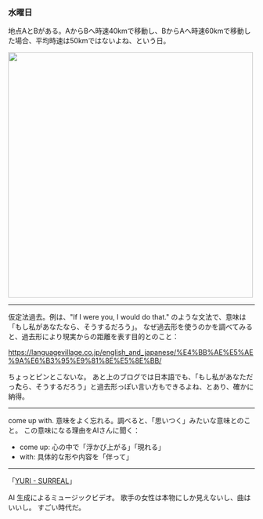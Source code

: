 ### 水曜日

地点AとBがある。AからBへ時速40kmで移動し、BからAへ時速60kmで移動した場合、平均時速は50kmではないよね、という日。

<img src="https://i.imgur.com/vttFTqV.jpeg" width="500">

---

仮定法過去。例は、"If I were you, I would do that." のような文法で、意味は
「もし私があなたなら、そうするだろう」。
なぜ過去形を使うのかを調べてみると、過去形により現実からの距離を表す目的とのこと：

https://languagevillage.co.jp/english_and_japanese/%E4%BB%AE%E5%AE%9A%E6%B3%95%E9%81%8E%E5%8E%BB/

ちょっとピンとこないな。
あと上のブログでは日本語でも、「もし私があなただっ**た**ら、そうするだろう」と過去形っぽい言い方もできるよね、とあり、確かに納得。

---

come up with.
意味をよく忘れる。調べると、「思いつく」みたいな意味とのこと。
この意味になる理由をAIさんに聞く：

* come up: 心の中で「浮かび上がる」「現れる」
* with: 具体的な形や内容を「伴って」

---

「[YURI - SURREAL](https://www.youtube.com/watch?v=KHSr80Rnm9k)」

AI 生成によるミュージックビデオ。
歌手の女性は本物にしか見えないし、曲はいいし。
すごい時代だ。
